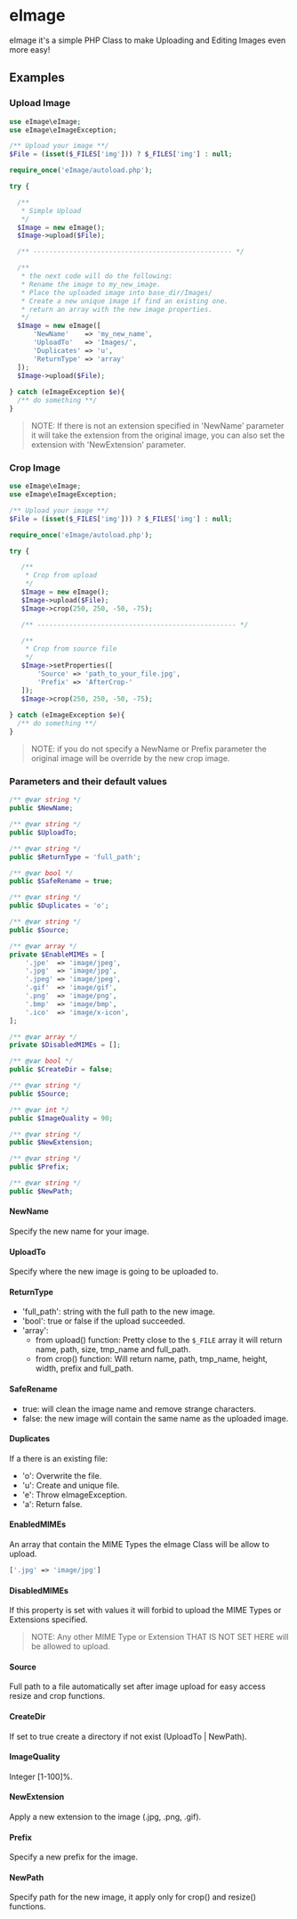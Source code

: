 # eImage

eImage it's a simple PHP Class to make Uploading and Editing Images even more easy!

## Examples


### Upload Image

```php
use eImage\eImage;
use eImage\eImageException;

/** Upload your image **/
$File = (isset($_FILES['img'])) ? $_FILES['img'] : null;

require_once('eImage/autoload.php');

try {

  /**
   * Simple Upload
   */
  $Image = new eImage();
  $Image->upload($File);

  /** -------------------------------------------------- */

  /**
   * the next code will do the following:
   * Rename the image to my_new_image.
   * Place the uploaded image into base_dir/Images/
   * Create a new unique image if find an existing one.
   * return an array with the new image properties.
   */
  $Image = new eImage([
      'NewName'    => 'my_new_name',
      'UploadTo'   => 'Images/',
      'Duplicates' => 'u',
      'ReturnType' => 'array'
  ]);
  $Image->upload($File);
  
} catch (eImageException $e){
  /** do something **/
}

```
> NOTE: If there is not an extension specified in 'NewName' parameter it will take the extension from the original image, you can also set the extension with 'NewExtension' parameter.


### Crop Image

```php
use eImage\eImage;
use eImage\eImageException;

/** Upload your image **/
$File = (isset($_FILES['img'])) ? $_FILES['img'] : null;

require_once('eImage/autoload.php');

try {

   /**
    * Crop from upload
    */
   $Image = new eImage();
   $Image->upload($File);
   $Image->crop(250, 250, -50, -75);

   /** -------------------------------------------------- */

   /**
    * Crop from source file
    */
   $Image->setProperties([
       'Source' => 'path_to_your_file.jpg',
       'Prefix' => 'AfterCrop-'
   ]);
   $Image->crop(250, 250, -50, -75);
  
} catch (eImageException $e){
  /** do something **/
}

```
> NOTE: if you do not specify a NewName or Prefix parameter the original image will be override by the new crop image.


### Parameters and their default values

```php
/** @var string */
public $NewName;

/** @var string */
public $UploadTo;

/** @var string */
public $ReturnType = 'full_path';

/** @var bool */
public $SafeRename = true;

/** @var string */
public $Duplicates = 'o';

/** @var string */
public $Source;

/** @var array */
private $EnableMIMEs = [
    '.jpe'  => 'image/jpeg',
    '.jpg'  => 'image/jpg',
    '.jpeg' => 'image/jpeg',
    '.gif'  => 'image/gif',
    '.png'  => 'image/png',
    '.bmp'  => 'image/bmp',
    '.ico'  => 'image/x-icon',
];

/** @var array */
private $DisabledMIMEs = [];

/** @var bool */
public $CreateDir = false;

/** @var string */
public $Source;

/** @var int */
public $ImageQuality = 90;

/** @var string */
public $NewExtension;

/** @var string */
public $Prefix;

/** @var string */
public $NewPath;
```

#### NewName
Specify the new name for your image.

#### UploadTo
Specify where the new image is going to be uploaded to.

#### ReturnType
- 'full_path': string with the full path to the new image.
- 'bool': true or false if the upload succeeded.
- 'array':
    - from upload() function: Pretty close to the ```$_FILE``` array it will return name, path, size, tmp_name and full_path.
    - from crop() function: Will return name, path, tmp_name, height, width, prefix and full_path.

#### SafeRename
- true: will clean the image name and remove strange characters.
- false: the new image will contain the same name as the uploaded image.

#### Duplicates
If a there is an existing file:
- 'o': Overwrite the file.
- 'u': Create and unique file.
- 'e': Throw eImageException.
- 'a': Return false.

#### EnabledMIMEs
An array that contain the MIME Types the eImage Class will be allow to upload.
```php
['.jpg' => 'image/jpg']
```
#### DisabledMIMEs
If this property is set with values it will forbid to upload the MIME Types or Extensions specified.
> NOTE: Any other MIME Type or Extension THAT IS NOT SET HERE will be allowed to upload.

#### Source
Full path to a file automatically set after image upload for easy access resize and crop functions.

#### CreateDir
If set to true create a directory if not exist (UploadTo | NewPath).

#### ImageQuality
Integer [1-100]%.

#### NewExtension
Apply a new extension to the image (.jpg, .png, .gif).

#### Prefix
Specify a new prefix for the image.

#### NewPath
Specify path for the new image, it apply only for crop() and resize() functions. 